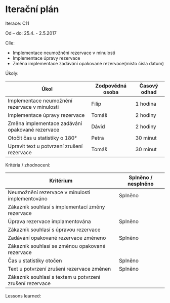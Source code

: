 <h1>Iterační plán</h1>
Iterace:  C11

Od – do: 25.4. - 2.5.2017


Cíle:
- Implementace neumožnění rezervace v minulosti
- Implementace úpravy rezervace
- Změna implementace zadávání opakované rezervace(místo čísla datum) 


Úkoly:

|Úkol|	Zodpovědná osoba|	Časový odhad|
|---|---|---|
|Implementace neumožnění rezervace v minulosti|Filip|1 hodina|
|Implementace úpravy rezervace|Tomáš|2 hodiny|
|Změna implementace zadávání opakované rezervace|Dávid|2 hodiny|
|Otočit čas u statistiky o 180°|Petra|30 minut|
|Upravit text u potvrzení zrušení rezervace|Tomáš|30 minut|

Kritéria / zhodnocení:

|Kritérium	|Splněno / nesplněno|
|---|---|
|Neumožnění rezervace v minulosti implementováno|Splněno|
|Zákazník souhlasí s implementací změny rezervace||
|Úprava rezervace implamentována|Splněno|
|Zákazník souhlasí s úpravou rezervace||
|Zadávání opakované rezervace změneno|Splněno|
|Zákazník souhlasí se změnou opakované rezervace||
|Čas u statistiky otočen|Splněno|
|Text u potvrzení zrušení rezervace změnen|Splněno|
|Zákazník souhlasí s textem u potvrzení zrušení rezervace||

Lessons learned:
